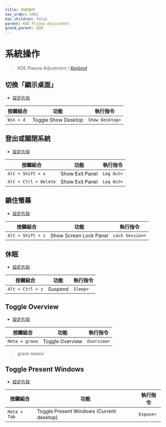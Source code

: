 ```yaml
---
title: 系統操作
nav_order: 5001
has_children: false
parent: KDE Plasma Adjustment
grand_parent: 設定
---
```



# 系統操作

> KDE Plasma Adjustment / [Keybind](https://samwhelp.github.io/note-about-kde/read/config/kde-plasma-adjustment/keybind.html)


## 切換「顯示桌面」

* [設定片段](https://github.com/samwhelp/note-about-kde/blob/gh-pages/_demo/prototype/de/kde-plasma/part/keybind/kde-plasma-keybind-main/config/kde-plasma-keybind/skel/.config/kglobalshortcutsrc#L68)

| 按鍵組合           | 功能        | 執行指令             |
| ----------------- | ------------ | -------------------- |
| `Win + d`  | Toggle Show Desktop | `Show Desktop=` |


## 登出或關閉系統

* [設定片段](https://github.com/samwhelp/note-about-kde/blob/gh-pages/_demo/prototype/de/kde-plasma/part/keybind/kde-plasma-keybind-main/config/kde-plasma-keybind/skel/.config/kglobalshortcutsrc#L46)

| 按鍵組合           | 功能        | 執行指令             |
| ----------------- | ------------ | -------------------- |
| `Alt + Shift + x`  | Show Exit Panel | `Log Out=` |
| `Alt + Ctrl + Delete`  | Show Exit Panel | `Log Out=` |


## 鎖住螢幕

* [設定片段](https://github.com/samwhelp/note-about-kde/blob/gh-pages/_demo/prototype/de/kde-plasma/part/keybind/kde-plasma-keybind-main/config/kde-plasma-keybind/skel/.config/kglobalshortcutsrc#L45)

| 按鍵組合           | 功能        | 執行指令             |
| ----------------- | ------------ | -------------------- |
| `Alt + Shift + z`  | Show Screen Lock Panel | `Lock Session=` |


## 休眠

* [設定片段](https://github.com/samwhelp/note-about-kde/blob/gh-pages/_demo/prototype/de/kde-plasma/part/keybind/kde-plasma-keybind-main/config/kde-plasma-keybind/skel/.config/kglobalshortcutsrc#L244)

| 按鍵組合           | 功能        | 執行指令             |
| ----------------- | ------------ | -------------------- |
| `Alt + Ctrl + z`  | Suspend | `Sleep=` |


## Toggle Overview

* [設定片段](https://github.com/samwhelp/note-about-kde/blob/gh-pages/_demo/prototype/de/kde-plasma/part/keybind/kde-plasma-keybind-main/config/kde-plasma-keybind/skel/.config/kglobalshortcutsrc#L66)

| 按鍵組合           | 功能        | 執行指令             |
| ----------------- | ------------ | -------------------- |
| `Meta + grave`  | Toggle Overview | `Overview=` |

> grave means `


## Toggle Present Windows

* [設定片段](https://github.com/samwhelp/note-about-kde/blob/gh-pages/_demo/prototype/de/kde-plasma/part/keybind/kde-plasma-keybind-main/config/kde-plasma-keybind/skel/.config/kglobalshortcutsrc#L54)

| 按鍵組合           | 功能        | 執行指令             |
| ----------------- | ------------ | -------------------- |
| `Meta + Tab`  | Toggle Present Windows (Current desktop) | `Expose=` |

